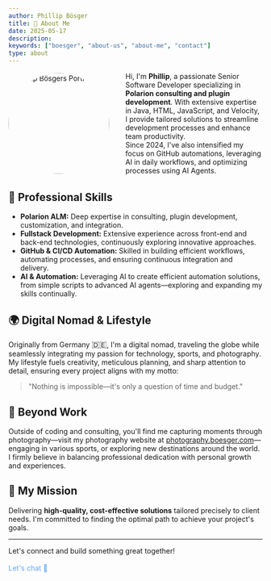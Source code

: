 ```yaml
---
author: Phillip Bösger
title: 👋 About Me
date: 2025-05-17
description:
keywords: ["boesger", "about-us", "about-me", "contact"]
type: about
---
```


<style>
  .about-flex {
    display: flex;
    align-items: center; /* vertikal zentriert */
    gap: 2rem;
    margin-bottom: 2rem;
  }
  .about-image-round {
    width: 200px !important;
    height: 200px !important;
    border-radius: 50% !important;
    object-fit: cover !important;
    display: block;
    margin: 0 0 0 0 !important;
  }
  @media (max-width: 600px) {
    .about-flex {
      flex-direction: column;
      align-items: center;
      gap: 1rem;
    }
  }
  @media (max-width: 700px) {
    .cta-white, .text-4xl.text-center.text-white { font-size: 1.75rem !important; }
    .cta-white a, .text-5xl.text-blue-400 { font-size: 2.25rem !important; }
  }
</style>

<div class="about-flex">
  <img src="/images/about-image.jpg" alt="Phillip Bösgers Portrait" class="about-image-round">
  <div style="display: flex; align-items: center;">
    <span>
      Hi, I'm <strong>Phillip</strong>, a passionate Senior Software Developer specializing in <strong>Polarion consulting and plugin development</strong>. With extensive expertise in Java, HTML, JavaScript, and Velocity, I provide tailored solutions to streamline development processes and enhance team productivity. <br> Since 2024, I've also intensified my focus on GitHub automations, leveraging AI in daily workflows, and optimizing processes using AI Agents.
    </span>
  </div>
</div>

## 🚀 Professional Skills

* **Polarion ALM:** Deep expertise in consulting, plugin development, customization, and integration.
* **Fullstack Development:** Extensive experience across front-end and back-end technologies, continuously exploring innovative approaches.
* **GitHub & CI/CD Automation:** Skilled in building efficient workflows, automating processes, and ensuring continuous integration and delivery.
* **AI & Automation:** Leveraging AI to create efficient automation solutions, from simple scripts to advanced AI agents—exploring and expanding my skills continually.

## 🌍 Digital Nomad & Lifestyle

Originally from Germany <span title="Germany" style="font-size:1.2em;">🇩🇪</span>, I'm a digital nomad, traveling the globe while seamlessly integrating my passion for technology, sports, and photography. My lifestyle fuels creativity, meticulous planning, and sharp attention to detail, ensuring every project aligns with my motto:

> "Nothing is impossible—it's only a question of time and budget."

## 📸 Beyond Work

Outside of coding and consulting, you'll find me capturing moments through photography—visit my photography website at [photography.boesger.com](https://photography.boesger.com)—engaging in various sports, or exploring new destinations around the world. I firmly believe in balancing professional dedication with personal growth and experiences.

## 🎯 My Mission

Delivering **high-quality, cost-effective solutions** tailored precisely to client needs. I'm committed to finding the optimal path to achieve your project's goals.

---

<section class="my-16 max-w-2xl mx-auto">
  <div class="text-4xl font-bold text-center text-white">
    Let's connect and build something great together!
    <br />
    <br />
    <a class="text-5xl text-blue-400 hover:text-blue-600 no-underline" style="text-decoration: none; color: #60a5fa;" href="mailto:{{< param authorEmail >}}">Let's chat 📨</a>
  </div>
</section>